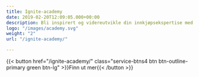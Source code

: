 ```yaml
---
title: Ignite-academy
date: 2019-02-20T12:09:05.000+00:00
description: Bli inspirert og videreutvikle din innkjøpsekspertise med Ignite Academy
logo: "/images/academy.svg"
weight: "2"
url: "/ignite-academy/"

---
```


{{< button href="/ignite-academy/" class="service-btns4 btn btn-outline-primary green btn-lg" >}}Finn ut mer{{< /button >}}